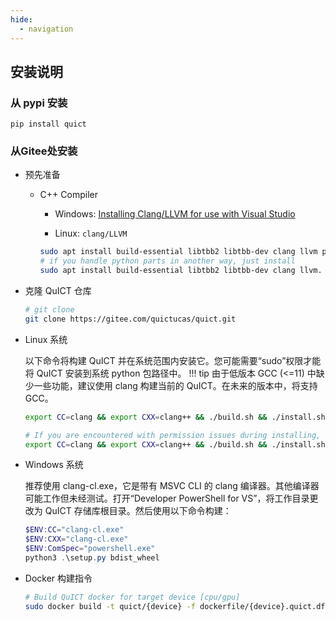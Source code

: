```yaml
---
hide:
  - navigation
---
```


## 安装说明

### 从 pypi 安装

``` shell
pip install quict
```

### 从Gitee处安装

- 预先准备
  - C++ Compiler
    - Windows: [Installing Clang/LLVM for use with Visual Studio](https://devblogs.microsoft.com/cppblog/clang-llvm-support-in-visual-studio/)

    - Linux: `clang/LLVM`

    ``` sh
    sudo apt install build-essential libtbb2 libtbb-dev clang llvm python3 python3-setuptools python3-numpy python3-scipy
    # if you handle python parts in another way, just install
    sudo apt install build-essential libtbb2 libtbb-dev clang llvm.
    ```

- 克隆 QuICT 仓库

    ``` sh
    # git clone
    git clone https://gitee.com/quictucas/quict.git
    ```

- Linux 系统
  
    以下命令将构建 QuICT 并在系统范围内安装它。您可能需要“sudo”权限才能将 QuICT 安装到系统 python 包路径中。
    !!! tip
        由于低版本 GCC (<=11) 中缺少一些功能，建议使用 clang 构建当前的 QuICT。在未来的版本中，将支持 GCC。

    ```sh
    export CC=clang && export CXX=clang++ && ./build.sh && ./install.sh

    # If you are encountered with permission issues during installing, try
    export CC=clang && export CXX=clang++ && ./build.sh && ./install.sh --user
    ```

- Windows 系统

    推荐使用 clang-cl.exe，它是带有 MSVC CLI 的 clang 编译器。其他编译器可能工作但未经测试。打开“Developer PowerShell for VS”，将工作目录更改为 QuICT 存储库根目录。然后使用以下命令构建：

    ``` powershell
    $ENV:CC="clang-cl.exe"
    $ENV:CXX="clang-cl.exe"
    $ENV:ComSpec="powershell.exe"
    python3 .\setup.py bdist_wheel
    ```

- Docker 构建指令

    ``` sh
    # Build QuICT docker for target device [cpu/gpu]
    sudo docker build -t quict/{device} -f dockerfile/{device}.quict.df .
    ```
